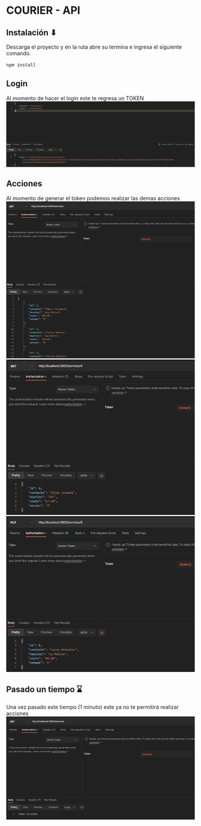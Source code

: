 # COURIER - API

## Instalación ⬇
Descarga el proyecto y en la ruta abre su termina e ingresa el siguiente comando.
```bash
npm install
```
## Login
Al momento de hacer el login este te regresa un TOKEN
![Login](src/public/img/login.png)

## Acciones
Al momento de generar el token podemos realizar las demas acciones
![Listar Usuarios](src/public/img/listUsers.png)
![Un pedido](src/public/img/getOne.png)
![Actualizando](src/public/img/update.png)

## Pasado un tiempo ⌛
Una vez pasado este tiempo (1 minuto) este ya no te permitirá realizar acciones
![Token Expirado](src/public/img/tokenExpired.png)
